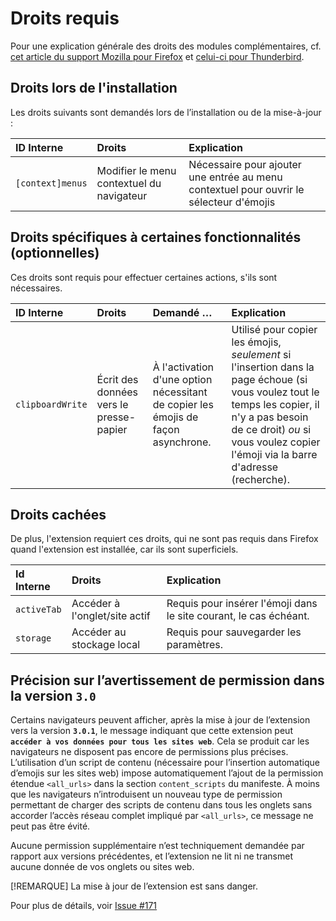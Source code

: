 # Droits requis

Pour une explication générale des droits des modules complémentaires, cf. [cet article du support Mozilla pour Firefox](
https://support.mozilla.org/fr/kb/messages-demande-permission-extensions-firefox) et [celui-ci pour Thunderbird](https://support.mozilla.org/fr/kb/messages-demande-permission-extensions-thunderbird).

## Droits lors de l'installation

Les droits suivants sont demandés lors de l’installation ou de la mise-à-jour :

| ID Interne       | Droits                                    | Explication                                                                             |
| :--------------- | :---------------------------------------- | :-------------------------------------------------------------------------------------- |
| `[context]menus` | Modifier le menu contextuel du navigateur | Nécessaire pour ajouter une entrée au menu contextuel pour ouvrir le sélecteur d'émojis |

## Droits spécifiques à certaines fonctionnalités (optionnelles)

Ces droits sont requis pour effectuer certaines actions, s'ils sont nécessaires.

| ID Interne       | Droits                                  | Demandé …                                                                         | Explication                                                                                                                                                                                                                      |
| :--------------- | :-------------------------------------- | :-------------------------------------------------------------------------------- | :------------------------------------------------------------------------------------------------------------------------------------------------------------------------------------------------------------------------------- |
| `clipboardWrite` | Écrit des données vers le presse-papier | À l'activation d'une option nécessitant de copier les émojis de façon asynchrone. | Utilisé pour copier les émojis, _seulement_ si l'insertion dans la page échoue (si vous voulez tout le temps les copier, il n'y a pas besoin de ce droit) _ou_ si vous voulez copier l'émoji via la barre d'adresse (recherche). |

## Droits cachées

De plus, l'extension requiert ces droits, qui ne sont pas requis dans Firefox quand l'extension est installée, car ils sont superficiels.

| Id Interne  | Droits                        | Explication                                                       |
| :---------- | :---------------------------- | :---------------------------------------------------------------- |
| `activeTab` | Accéder à l'onglet/site actif | Requis pour insérer l'émoji dans le site courant, le cas échéant. |
| `storage`   | Accéder au stockage local     | Requis pour sauvegarder les paramètres.                           |

## Précision sur l’avertissement de permission dans la version `3.0`

Certains navigateurs peuvent afficher, après la mise à jour de l’extension vers la version **`3.0.1`**, le message indiquant que cette extension peut **`accéder à vos données pour tous les sites web`**.
Cela se produit car les navigateurs ne disposent pas encore de permissions plus précises. L’utilisation d’un script de contenu (nécessaire pour l’insertion automatique d’emojis sur les sites web) impose automatiquement l’ajout de la permission étendue `<all_urls>` dans la section `content_scripts` du manifeste.
À moins que les navigateurs n’introduisent un nouveau type de permission permettant de charger des scripts de contenu dans tous les onglets sans accorder l’accès réseau complet impliqué par `<all_urls>`, ce message ne peut pas être évité.

Aucune permission supplémentaire n’est techniquement demandée par rapport aux versions précédentes, et l’extension ne lit ni ne transmet aucune donnée de vos onglets ou sites web.

[!REMARQUE]
La mise à jour de l’extension est sans danger.

Pour plus de détails, voir [Issue #171](https://github.com/rugk/awesome-emoji-picker/issues/171)